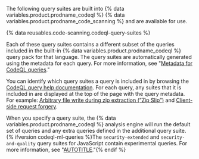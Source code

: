 The following query suites are built into {% data variables.product.prodname_codeql %} {% data variables.product.prodname_code_scanning %} and are available for use.

{% data reusables.code-scanning.codeql-query-suites %}

Each of these query suites contains a different subset of the queries included in the built-in {% data variables.product.prodname_codeql %} query pack for that language. The query suites are automatically generated using the metadata for each query. For more information, see "[Metadata for CodeQL queries](https://codeql.github.com/docs/writing-codeql-queries/metadata-for-codeql-queries/)."

You can identify which query suites a query is included in by browsing the [CodeQL query help documentation](https://codeql.github.com/codeql-query-help/). For each query, any suites that it is included in are displayed at the top of the page with the query metadata. For example: [Arbitrary file write during zip extraction (”Zip Slip”)](https://codeql.github.com/codeql-query-help/javascript/js-zipslip/) and [Client-side request forgery](https://codeql.github.com/codeql-query-help/javascript/js-client-side-request-forgery/).

When you specify a query suite, the {% data variables.product.prodname_codeql %} analysis engine will run the default set of queries and any extra queries defined in the additional query suite. {% ifversion codeql-ml-queries %}The `security-extended` and `security-and-quality` query suites for JavaScript contain experimental queries. For more information, see "[AUTOTITLE](/code-security/code-scanning/automatically-scanning-your-code-for-vulnerabilities-and-errors/about-code-scanning-alerts#about-experimental-alerts)."{% endif %}
